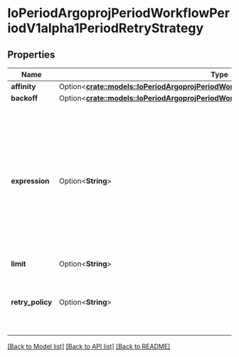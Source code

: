 # IoPeriodArgoprojPeriodWorkflowPeriodV1alpha1PeriodRetryStrategy

## Properties

Name | Type | Description | Notes
------------ | ------------- | ------------- | -------------
**affinity** | Option<[**crate::models::IoPeriodArgoprojPeriodWorkflowPeriodV1alpha1PeriodRetryAffinity**](io.argoproj.workflow.v1alpha1.RetryAffinity.md)> |  | [optional]
**backoff** | Option<[**crate::models::IoPeriodArgoprojPeriodWorkflowPeriodV1alpha1PeriodBackoff**](io.argoproj.workflow.v1alpha1.Backoff.md)> |  | [optional]
**expression** | Option<**String**> | Expression is a condition expression for when a node will be retried. If it evaluates to false, the node will not be retried and the retry strategy will be ignored | [optional]
**limit** | Option<**String**> |  | [optional]
**retry_policy** | Option<**String**> | RetryPolicy is a policy of NodePhase statuses that will be retried | [optional]

[[Back to Model list]](../README.md#documentation-for-models) [[Back to API list]](../README.md#documentation-for-api-endpoints) [[Back to README]](../README.md)


